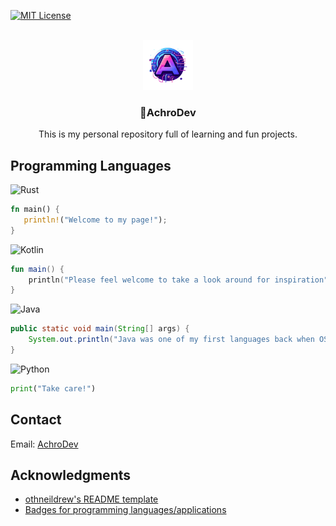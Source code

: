 <!-- Improved compatibility of back to top link: See: https://github.com/othneildrew/Best-README-Template/pull/73 -->
<a name="readme-top"></a>
<!--
*** Thanks for checking out the Best-README-Template. If you have a suggestion
*** that would make this better, please fork the repo and create a pull request
*** or simply open an issue with the tag "enhancement".
*** Don't forget to give the project a star!
*** Thanks again! Now go create something AMAZING! :D
-->



<!-- PROJECT SHIELDS -->
<!--
*** I'm using markdown "reference style" links for readability.
*** Reference links are enclosed in brackets [ ] instead of parentheses ( ).
*** See the bottom of this document for the declaration of the reference variables
*** for contributors-url, forks-url, etc. This is an optional, concise syntax you may use.
*** https://www.markdownguide.org/basic-syntax/#reference-style-links
-->
[![MIT License][license-shield]][license-url]



<!-- PROJECT LOGO -->
<br />
<div align="center">
  <a href="https://github.com/AchroDev/AchroDev">
    <img src="images/logo.png" alt="Logo" width="80" height="80">
  </a>

<h3 align="center">👋AchroDev</h3>

  <p align="center">
    This is my personal repository full of learning and fun projects.
    <br />
  </p>
</div>

<!-- USAGE EXAMPLES -->
## Programming Languages

![Rust](https://img.shields.io/badge/Rust-000000?style=for-the-badge&logo=rust&logoColor=white)
```Rust
fn main() {
   println!("Welcome to my page!");
}
```
![Kotlin](https://img.shields.io/badge/Kotlin-0095D5?&style=for-the-badge&logo=kotlin&logoColor=white)
```Kotlin
fun main() {
    println("Please feel welcome to take a look around for inspiration")
}
```
![Java](https://img.shields.io/badge/Java-ED8B00?style=for-the-badge&logo=openjdk&logoColor=white)
```Java
public static void main(String[] args) {
    System.out.println("Java was one of my first languages back when OSRS and RSPSs were huge");
}
```
![Python](https://img.shields.io/badge/Python-3776AB?style=for-the-badge&logo=python&logoColor=white)
```Python
print("Take care!")
```

<!-- CONTACT -->
## Contact
Email: [AchroDev](mailto:achrodev@proton.me)



<!-- ACKNOWLEDGMENTS -->
## Acknowledgments

* [othneildrew's README template](https://github.com/othneildrew/Best-README-Template)
* [Badges for programming languages/applications](https://dev.to/envoy_/150-badges-for-github-pnk)




<!-- MARKDOWN LINKS & IMAGES -->
<!-- https://www.markdownguide.org/basic-syntax/#reference-style-links -->
[license-shield]: https://img.shields.io/github/license/AchroDev/AchroDev.svg?style=for-the-badge
[license-url]: https://github.com/AchroDev/AchroDev/blob/master/LICENSE.txt
